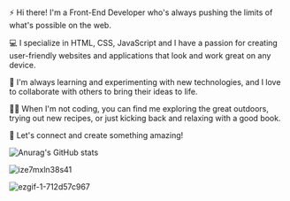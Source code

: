 <!-- ![Aziz Karimov](https://user-images.githubusercontent.com/113392926/216158335-3886df50-7a0a-4ca6-9c46-c1e08aeb566e.gif) -->



⚡️ Hi there! I'm a Front-End Developer who's always pushing the limits of what's possible on the web.

💻 I specialize in HTML, CSS, JavaScript and I have a passion for creating user-friendly websites and applications that look and work great on any device.

🌱 I'm always learning and experimenting with new technologies, and I love to collaborate with others to bring their ideas to life.

🚶‍♀️ When I'm not coding, you can find me exploring the great outdoors, trying out new recipes, or just kicking back and relaxing with a good book.

💬 Let's connect and create something amazing!


![Anurag's GitHub stats](https://github-readme-stats.vercel.app/api?username=eizeek&theme=chartreuse-dark&show_icons=true ) 


![ize7mxln38s41](https://user-images.githubusercontent.com/113392926/222381736-379ec17d-0b01-44a6-a704-932ab0232e62.gif)







![ezgif-1-712d57c967](https://user-images.githubusercontent.com/113392926/216329899-d10d0b23-5129-48fb-a633-a00672ae5388.gif
) 
